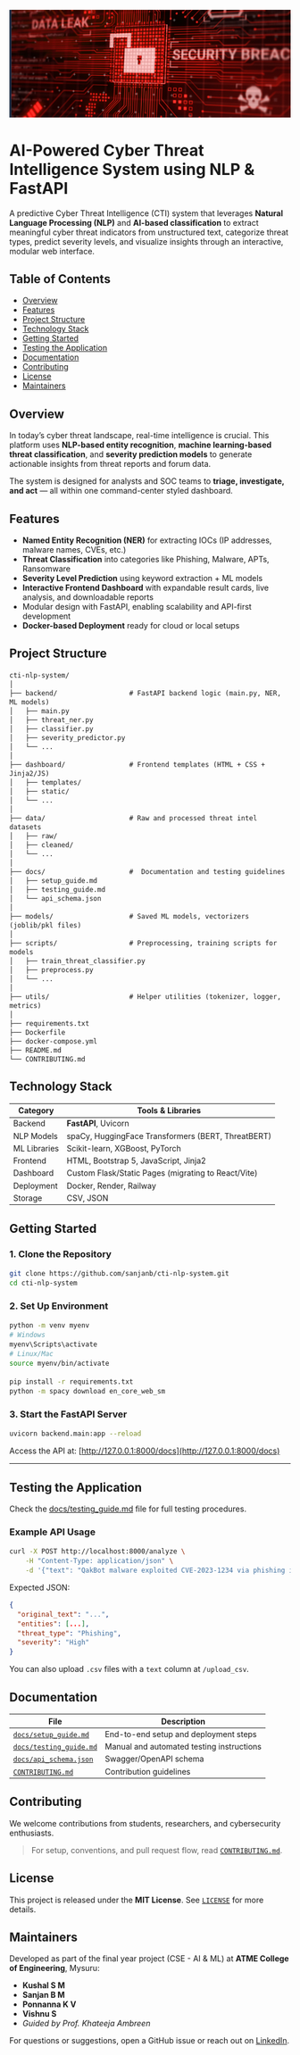 ![header](assets/header.png)

#  AI-Powered Cyber Threat Intelligence System using NLP & FastAPI

A predictive Cyber Threat Intelligence (CTI) system that leverages **Natural Language Processing (NLP)** and **AI-based classification** to extract meaningful cyber threat indicators from unstructured text, categorize threat types, predict severity levels, and visualize insights through an interactive, modular web interface.



##  Table of Contents

- [ Overview](#overview)
- [ Features](#features)
- [ Project Structure](#project-structure)
- [ Technology Stack](#technology-stack)
- [ Getting Started](#getting-started)
- [ Testing the Application](#testing-the-application)
- [ Documentation](#documentation)
- [ Contributing](#contributing)
- [ License](#license)
- [ Maintainers](#maintainers)



##  Overview

In today’s cyber threat landscape, real-time intelligence is crucial. This platform uses **NLP-based entity recognition**, **machine learning-based threat classification**, and **severity prediction models** to generate actionable insights from threat reports and forum data.

The system is designed for analysts and SOC teams to **triage, investigate, and act** — all within one command-center styled dashboard.



##  Features

-  **Named Entity Recognition (NER)** for extracting IOCs (IP addresses, malware names, CVEs, etc.)
-  **Threat Classification** into categories like Phishing, Malware, APTs, Ransomware
-  **Severity Level Prediction** using keyword extraction + ML models
-  **Interactive Frontend Dashboard** with expandable result cards, live analysis, and downloadable reports
-  Modular design with FastAPI, enabling scalability and API-first development
-  **Docker-based Deployment** ready for cloud or local setups



##  Project Structure

```text
cti-nlp-system/
│
├── backend/                  # FastAPI backend logic (main.py, NER, ML models)
│   ├── main.py
│   ├── threat_ner.py
│   ├── classifier.py
│   ├── severity_predictor.py
│   └── ...
│
├── dashboard/                # Frontend templates (HTML + CSS + Jinja2/JS)
│   ├── templates/
│   ├── static/
│   └── ...
│
├── data/                     # Raw and processed threat intel datasets
│   ├── raw/
│   ├── cleaned/
│   └── ...
│
├── docs/                     #  Documentation and testing guidelines
│   ├── setup_guide.md
│   ├── testing_guide.md
│   └── api_schema.json
│
├── models/                   # Saved ML models, vectorizers (joblib/pkl files)
│
├── scripts/                  # Preprocessing, training scripts for models
│   ├── train_threat_classifier.py
│   ├── preprocess.py
│   └── ...
│
├── utils/                    # Helper utilities (tokenizer, logger, metrics)
│
├── requirements.txt
├── Dockerfile
├── docker-compose.yml
├── README.md
└── CONTRIBUTING.md
````



##  Technology Stack

| Category     | Tools & Libraries                                   |
| ------------ | --------------------------------------------------- |
| Backend      | **FastAPI**, Uvicorn                                |
| NLP Models   | spaCy, HuggingFace Transformers (BERT, ThreatBERT)  |
| ML Libraries | Scikit-learn, XGBoost, PyTorch                      |
| Frontend     | HTML, Bootstrap 5, JavaScript, Jinja2               |
| Dashboard    | Custom Flask/Static Pages (migrating to React/Vite) |
| Deployment   | Docker, Render, Railway                             |
| Storage      | CSV, JSON                                           |


##  Getting Started

###  1. Clone the Repository

```bash
git clone https://github.com/sanjanb/cti-nlp-system.git
cd cti-nlp-system
```

### 2. Set Up Environment

```bash
python -m venv myenv
# Windows
myenv\Scripts\activate
# Linux/Mac
source myenv/bin/activate

pip install -r requirements.txt
python -m spacy download en_core_web_sm
```

###  3. Start the FastAPI Server

```bash
uvicorn backend.main:app --reload
```

Access the API at: [http://127.0.0.1:8000/docs](http://127.0.0.1:8000/docs)

---

##  Testing the Application

Check the [ docs/testing\_guide.md](docs/testing_guide.md) file for full testing procedures.

### Example API Usage

```bash
curl -X POST http://localhost:8000/analyze \
    -H "Content-Type: application/json" \
    -d '{"text": "QakBot malware exploited CVE-2023-1234 via phishing in Russia"}'
```

Expected JSON:

```json
{
  "original_text": "...",
  "entities": [...],
  "threat_type": "Phishing",
  "severity": "High"
}
```

You can also upload `.csv` files with a `text` column at `/upload_csv`.



##  Documentation

| File                                             | Description                               |
| ------------------------------------------------ | ----------------------------------------- |
| [`docs/setup_guide.md`](docs/setup_guide.md)     | End-to-end setup and deployment steps     |
| [`docs/testing_guide.md`](docs/testing_guide.md) | Manual and automated testing instructions |
| [`docs/api_schema.json`](docs/api_schema.json)   | Swagger/OpenAPI schema                    |
| [`CONTRIBUTING.md`](CONTRIBUTING.md)             | Contribution guidelines                   |



##  Contributing

We welcome contributions from students, researchers, and cybersecurity enthusiasts.

>  For setup, conventions, and pull request flow, read [`CONTRIBUTING.md`](CONTRIBUTING.md).


## License

This project is released under the **MIT License**. See [`LICENSE`](LICENSE) for more details.


## Maintainers

Developed as part of the final year project (CSE - AI & ML) at **ATME College of Engineering**, Mysuru:

* **Kushal S M**
* **Sanjan B M**
* **Ponnanna K V**
* **Vishnu S**
* *Guided by Prof. Khateeja Ambreen*

For questions or suggestions, open a GitHub issue or reach out on [LinkedIn](https://www.linkedin.com/in/sanjanb/).
